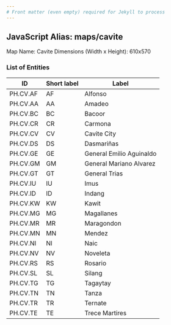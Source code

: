```yaml
---
# Front matter (even empty) required for Jekyll to process
---
```


## JavaScript Alias: maps/cavite

Map Name: Cavite
Dimensions (Width x Height): 610x570





### List of Entities

ID | Short label | Label
---|---|---|
PH.CV.AF | AF | Alfonso
PH.CV.AA | AA | Amadeo
PH.CV.BC | BC | Bacoor
PH.CV.CR | CR | Carmona
PH.CV.CV | CV | Cavite City
PH.CV.DS | DS | Dasmariñas
PH.CV.GE | GE | General Emilio Aguinaldo
PH.CV.GM | GM | General Mariano Alvarez
PH.CV.GT | GT | General Trias
PH.CV.IU | IU | Imus
PH.CV.ID | ID | Indang
PH.CV.KW | KW | Kawit
PH.CV.MG | MG | Magallanes
PH.CV.MR | MR | Maragondon
PH.CV.MN | MN | Mendez
PH.CV.NI | NI | Naic
PH.CV.NV | NV | Noveleta
PH.CV.RS | RS | Rosario
PH.CV.SL | SL | Silang
PH.CV.TG | TG | Tagaytay
PH.CV.TN | TN | Tanza
PH.CV.TR | TR | Ternate
PH.CV.TE | TE | Trece Martires